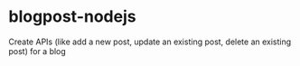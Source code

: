 # blogpost-nodejs
Create APIs (like add a new post, update an existing post, delete an existing post) for a blog
